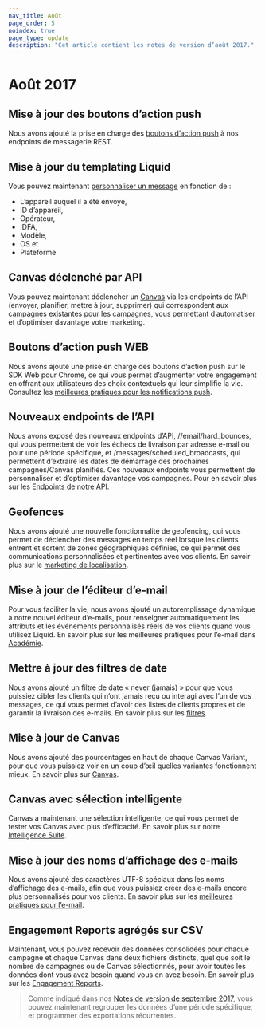 ```yaml
---
nav_title: Août
page_order: 5
noindex: true
page_type: update
description: "Cet article contient les notes de version d’août 2017."
---
```


# Août 2017

## Mise à jour des boutons d’action push

Nous avons ajouté la prise en charge des [boutons d’action push][70] à nos endpoints de messagerie REST.

## Mise à jour du templating Liquid

Vous pouvez maintenant [personnaliser un message][69] en fonction de :
- L’appareil auquel il a été envoyé,
- ID d’appareil,
- Opérateur,
- IDFA,
- Modèle,
- OS et
- Plateforme

## Canvas déclenché par API

Vous pouvez maintenant déclencher un [Canvas][68] via les endpoints de l’API (envoyer, planifier, mettre à jour, supprimer) qui correspondent aux campagnes existantes pour les campagnes, vous permettant d’automatiser et d’optimiser davantage votre marketing.

## Boutons d’action push WEB

Nous avons ajouté une prise en charge des boutons d’action push sur le SDK Web pour Chrome, ce qui vous permet d’augmenter votre engagement en offrant aux utilisateurs des choix contextuels qui leur simplifie la vie. Consultez les [meilleures pratiques pour les notifications push][66].

## Nouveaux endpoints de l’API

Nous avons exposé des nouveaux endpoints d’API, //email/hard_bounces, qui vous permettent de voir les échecs de livraison par adresse e-mail ou pour une période spécifique, et /messages/scheduled_broadcasts, qui permettent d’extraire les dates de démarrage des prochaines campagnes/Canvas planifiés. Ces nouveaux endpoints vous permettent de personnaliser et d’optimiser davantage vos campagnes. Pour en savoir plus sur les [Endpoints de notre API][65].

## Geofences

Nous avons ajouté une nouvelle fonctionnalité de geofencing, qui vous permet de déclencher des messages en temps réel lorsque les clients entrent et sortent de zones géographiques définies, ce qui permet des communications personnalisées et pertinentes avec vos clients. En savoir plus sur le [marketing de localisation][64].

## Mise à jour de l’éditeur d’e-mail

Pour vous faciliter la vie, nous avons ajouté un autoremplissage dynamique à notre nouvel éditeur d’e-mails, pour renseigner automatiquement les attributs et les événements personnalisés réels de vos clients quand vous utilisez Liquid. En savoir plus sur les meilleures pratiques pour l’e-mail dans [Académie][63].

## Mettre à jour des filtres de date

Nous avons ajouté un filtre de date « never (jamais) » pour que vous puissiez cibler les clients qui n’ont jamais reçu ou interagi avec l’un de vos messages, ce qui vous permet d’avoir des listes de clients propres et de garantir la livraison des e-mails. En savoir plus sur les [filtres][62].

## Mise à jour de Canvas

Nous avons ajouté des pourcentages en haut de chaque Canvas Variant, pour que vous puissiez voir en un coup d’œil quelles variantes fonctionnent mieux. En savoir plus sur [Canvas][61].

## Canvas avec sélection intelligente

Canvas a maintenant une sélection intelligente, ce qui vous permet de tester vos Canvas avec plus d’efficacité. En savoir plus sur notre [Intelligence Suite][60].

## Mise à jour des noms d’affichage des e-mails

Nous avons ajouté des caractères UTF-8 spéciaux dans les noms d’affichage des e-mails, afin que vous puissiez créer des e-mails encore plus personnalisés pour vos clients. En savoir plus sur les [meilleures pratiques pour l’e-mail][67].

## Engagement Reports agrégés sur CSV 

Maintenant, vous pouvez recevoir des données consolidées pour chaque campagne et chaque Canvas dans deux fichiers distincts, quel que soit le nombre de campagnes ou de Canvas sélectionnés, pour avoir toutes les données dont vous avez besoin quand vous en avez besoin. En savoir plus sur les [Engagement Reports][59].

> Comme indiqué dans nos [Notes de version de septembre 2017]({{site.baseurl}}/help/release_notes/2017/august/#september-2017), vous pouvez maintenant regrouper les données d’une période spécifique, et programmer des exportations récurrentes.


[59]: {{site.baseurl}}/docs/user_guide/data_and_analytics/reporting/engagement_reports/#creating-a-new-report
[60]: {{site.baseurl}}/user_guide/engagement_tools/canvas/create_a_canvas/create_a_canvas/
[61]: {{site.baseurl}}/user_guide/engagement_tools/canvas/create_a_canvas/create_a_canvas/
[62]: {{site.baseurl}}/user_guide/engagement_tools/segments/segmentation_filters/#segmentation-filters
[63]: {{site.baseurl}}/help/troubleshooting_guide/troubleshooting_guide/#email
[64]: {{site.baseurl}}/developer_guide/platform_integration_guides/android/advanced_use_cases/locations_and_geofences/
[65]: {{site.baseurl}}/developer_guide/rest_api/basics/#what-is-a-rest-api
[66]: {{site.baseurl}}/user_guide/message_building_by_channel/push/best_practices/
[67]: {{site.baseurl}}/help/troubleshooting_guide/troubleshooting_guide/#email
[68]: {{site.baseurl}}/user_guide/engagement_tools/canvas/create_a_canvas/create_a_canvas/
[69]: {{site.baseurl}}/user_guide/personalization_and_dynamic_content/personalized_messaging/#personalized-messaging
[70]: {{site.baseurl}}/user_guide/message_building_by_channel/push/push_action_buttons/#how-to-use-action-buttons
[98]:{{site.baseurl}}/user_guide/onboarding/platform_administrative_features/#authentication-rules
